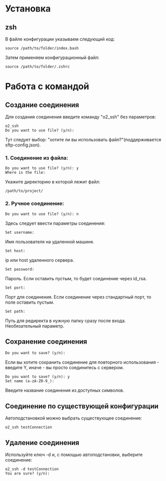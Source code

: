 # Установка

## zsh

В файле конфигурации указываем следующий код:

```
source /path/to/folder/index.bash
```

Затем применяем конфигурационный файл:

```
source /path/to/folder/.zshrc
```

# Работа с командой

## Создание соединения

Для создания соединения введите команду "o2_ssh" без параметров:

```
o2_ssh
Do you want to use file? (y/n):
```

Тут следует выбор: "хотите ли вы использовать файл?"(поддерживается sftp-config.json).

### 1. Соединение из файла:

```
Do you want to use file? (y/n): y
Where is the file:
```

Укажите директорию в которой лежит файл:

```
/path/to/project/
```

### 2. Ручное соединение:

```
Do you want to use file? (y/n): n
```

Здесь следует ввести параметры соединения:

```
Set username:
```

Имя пользователя на удаленной машине.

```
Set host:
```

ip или host удаленного сервера.

```
Set password:
```

Пароль. Если оставить пустым, то будет соединение через id_rsa.

```
Set port:
```

Порт для соединения. Если соединение через стандартный порт, то поле оставить пустым.

```
Set path:
```

Путь для редиректа в нужную папку сразу после входа. Необязательный параметр.

## Сохранение соединения

```
Do you want to save? (y/n):
```

Если вы хотите сохранить соединение для повторного использования - введите Y, иначе - вы просто соединитесь с сервером.

```
Do you want to save? (y/n): y
Set name (a-zA-Z0-9_):
```

Введите название соединения из доступных символов.

## Соединение по существующей конфигурации

Автоподстановкой можно выбрать существующее соединение:

```
o2_ssh testConnection
```

## Удаление соединения

Используйте ключ -d и, с помощью автоподстановки, выберите соединение:

```
o2_ssh -d testConnection
You are sure? (y/n):
```
